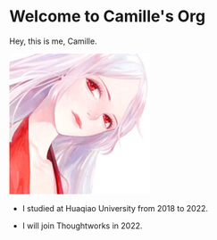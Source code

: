# Welcome to Camille's Org
Hey, this is me, Camille.

<img src="1.jpg" alt="avatar" width="50%" />

- I studied at Huaqiao University from 2018 to 2022.

- I will join Thoughtworks in 2022.
